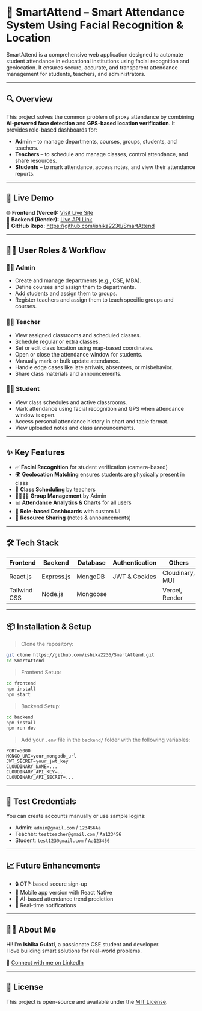 
# 📸 SmartAttend – Smart Attendance System Using Facial Recognition & Location

SmartAttend is a comprehensive web application designed to automate student attendance in educational institutions using facial recognition and geolocation. It ensures secure, accurate, and transparent attendance management for students, teachers, and administrators.

---

## 🔍 Overview

This project solves the common problem of proxy attendance by combining **AI-powered face detection** and **GPS-based location verification**. It provides role-based dashboards for:

- **Admin** – to manage departments, courses, groups, students, and teachers.
- **Teachers** – to schedule and manage classes, control attendance, and share resources.
- **Students** – to mark attendance, access notes, and view their attendance reports.

---

## 🚀 Live Demo

🌐 **Frontend (Vercel):** [Visit Live Site](https://smartattend-rho.vercel.app/)  
🔗 **Backend (Render):** [Live API Link](https://project-52z2.onrender.com)  
📂 **GitHub Repo:** https://github.com/ishika2236/SmartAttend

---

## 🧑‍💼 User Roles & Workflow

### 👩‍💼 Admin
- Create and manage departments (e.g., CSE, MBA).
- Define courses and assign them to departments.
- Add students and assign them to groups.
- Register teachers and assign them to teach specific groups and courses.

### 👨‍🏫 Teacher
- View assigned classrooms and scheduled classes.
- Schedule regular or extra classes.
- Set or edit class location using map-based coordinates.
- Open or close the attendance window for students.
- Manually mark or bulk update attendance.
- Handle edge cases like late arrivals, absentees, or misbehavior.
- Share class materials and announcements.

### 👩‍🎓 Student
- View class schedules and active classrooms.
- Mark attendance using facial recognition and GPS when attendance window is open.
- Access personal attendance history in chart and table format.
- View uploaded notes and class announcements.

---

## ✨ Key Features

- ✅ **Facial Recognition** for student verification (camera-based)
- 🌍 **Geolocation Matching** ensures students are physically present in class
- 📅 **Class Scheduling** by teachers
- 👨‍👩‍👧‍👦 **Group Management** by Admin
- 📊 **Attendance Analytics & Charts** for all users
- 🧠 **Role-based Dashboards** with custom UI
- 📁 **Resource Sharing** (notes & announcements)

---

## 🛠️ Tech Stack

| Frontend     | Backend      | Database   | Authentication | Others           |
|--------------|--------------|------------|----------------|------------------|
| React.js     | Express.js   | MongoDB    | JWT & Cookies  | Cloudinary, MUI  |
| Tailwind CSS | Node.js      | Mongoose   |                | Vercel, Render   |

---



## 📦 Installation & Setup

> Clone the repository:

```bash
git clone https://github.com/ishika2236/SmartAttend.git
cd SmartAttend
```

> Frontend Setup:

```bash
cd frontend
npm install
npm start
```

> Backend Setup:

```bash
cd backend
npm install
npm run dev
```

> Add your `.env` file in the `backend/` folder with the following variables:

```
PORT=5000
MONGO_URI=your_mongodb_url
JWT_SECRET=your_jwt_key
CLOUDINARY_NAME=...
CLOUDINARY_API_KEY=...
CLOUDINARY_API_SECRET=...
```

---

## 🧪 Test Credentials

You can create accounts manually or use sample logins:

- Admin: `admin@gmail.com` / `123456Aa`
- Teacher: `testteacher@gmail.com` / `Aa123456`
- Student: `test123@gmail.com` / `Aa123456`



---

## 📈 Future Enhancements

- 🔒 OTP-based secure sign-up
- 📲 Mobile app version with React Native
- 🧠 AI-based attendance trend prediction
- 📢 Real-time notifications

---

## 🙋‍♀️ About Me

Hi! I’m **Ishika Gulati**, a passionate CSE student and developer.  
I love building smart solutions for real-world problems.

🔗 [Connect with me on LinkedIn](https://www.linkedin.com/in/ishika-gulati-b8a64b249/)

---

## 📄 License

This project is open-source and available under the [MIT License](LICENSE).
